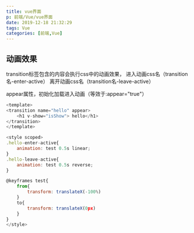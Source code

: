 ```yaml
---
title: vue界面
p: 前端/Vue/vue界面
date: 2019-12-18 21:32:29
tags: Vue
categories: [前端,Vue]
---
```

## 动画效果

transition标签包含的内容会执行css中的动画效果，
进入动画css名（transition名-enter-active）
离开动画css名（transition名-leave-active）

appear属性，初始化加载进入动画（等效于:appear="true"）

```js
<template>
<transition name="hello" appear>
    <h1 v-show="isShow"> hello</h1>
</transition>
</template>

<style scoped>
.hello-enter-active{
    animation: test 0.5s linear;
}
.hello-leave-active{
    animation: test 0.5s reverse;
}

@keyframes test{
    from{
        transform: translateX(-100%)
    }
    to{
        transform: translateX(0px)
    }
}
</style>
```
